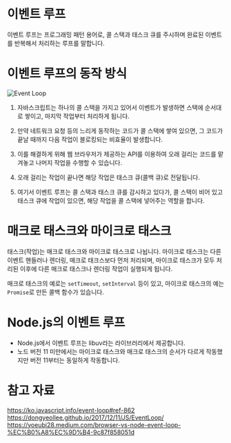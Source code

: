 # 이벤트 루프

이벤트 루프는 프로그래밍 패턴 용어로, 콜 스택과 태스크 큐를 주시하며 완료된 이벤트를 반복해서 처리하는 루프를 말합니다.

# 이벤트 루프의 동작 방식

![Event Loop](https://github.com/wanted-pre-onboarding-team-9/Frontend-Interview-Study/assets/110877564/77587dcd-668a-4bf1-8d77-de62d5d60a78)

1. 자바스크립트는 하나의 콜 스택을 가지고 있어서 이벤트가 발생하면 스택에 순서대로 쌓이고, 마지막 작업부터 처리하게 됩니다.

2. 만약 네트워크 요청 등의 느리게 동작하는 코드가 콜 스택에 쌓여 있으면, 그 코드가 끝날 때까지 다음 작업이 블로킹되는 비효율이 발생합니다.

3. 이를 해결하게 위해 웹 브라우저가 제공하는 API를 이용하여 오래 걸리는 코드를 맡겨놓고 나머지 작업을 수행할 수 있습니다.

4. 오래 걸리는 작업이 끝나면 해당 작업은 태스크 큐(콜백 큐)로 전달됩니다.

5. 여기서 이벤트 루프는 콜 스택과 태스크 큐를 감시하고 있다가, 콜 스택이 비어 있고 태스크 큐에 작업이 있으면, 해당 작업을 콜 스택에 넣어주는 역할을 합니다.

# 매크로 태스크와 마이크로 태스크

태스크(작업)는 매크로 태스크와 마이크로 태스크로 나뉩니다. 마이크로 태스크는 다른 이벤트 핸들러나 렌더링, 매크로 태크스보다 먼저 처리되며, 마이크로 태스크가 모두 처리된 이후에 다른 매크로 태스크나 렌더링 작업이 실행되게 됩니다.

매크로 태스크의 예로는 `setTimeout`, `setInterval` 등이 있고, 마이크로 태스크의 예는 `Promise`로 만든 콜백 함수가 있습니다.

# Node.js의 이벤트 루프

- Node.js에서 이벤트 루프는 libuv라는 라이브러리에서 제공합니다.
- 노드 버전 11 미만에서는 마이크로 태스크와 매크로 태스크의 순서가 다르게 작동했지만 버전 11부터는 동일하게 작동합니다.

# 참고 자료

https://ko.javascript.info/event-loop#ref-862 <br/>
https://dongyeollee.github.io/2017/12/11/JS/EventLoop/ <br/>
https://yoeubi28.medium.com/browser-vs-node-event-loop-%EC%B0%A8%EC%9D%B4-9c87f858051d<br/>
